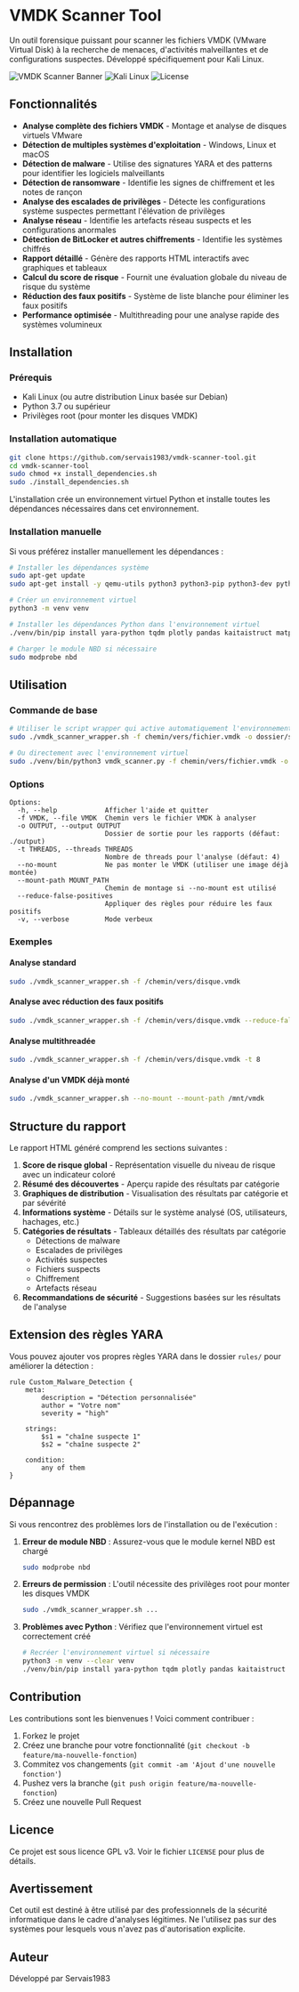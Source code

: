 # VMDK Scanner Tool

Un outil forensique puissant pour scanner les fichiers VMDK (VMware Virtual Disk) à la recherche de menaces, d'activités malveillantes et de configurations suspectes. Développé spécifiquement pour Kali Linux.

![VMDK Scanner Banner](https://img.shields.io/badge/VMDK%20Scanner-v1.0-blue)
![Kali Linux](https://img.shields.io/badge/Kali%20Linux-2023.1-black)
![License](https://img.shields.io/badge/License-GPL%20v3-green)

## Fonctionnalités

- **Analyse complète des fichiers VMDK** - Montage et analyse de disques virtuels VMware
- **Détection de multiples systèmes d'exploitation** - Windows, Linux et macOS
- **Détection de malware** - Utilise des signatures YARA et des patterns pour identifier les logiciels malveillants
- **Détection de ransomware** - Identifie les signes de chiffrement et les notes de rançon
- **Analyse des escalades de privilèges** - Détecte les configurations système suspectes permettant l'élévation de privilèges
- **Analyse réseau** - Identifie les artefacts réseau suspects et les configurations anormales
- **Détection de BitLocker et autres chiffrements** - Identifie les systèmes chiffrés
- **Rapport détaillé** - Génère des rapports HTML interactifs avec graphiques et tableaux
- **Calcul du score de risque** - Fournit une évaluation globale du niveau de risque du système
- **Réduction des faux positifs** - Système de liste blanche pour éliminer les faux positifs
- **Performance optimisée** - Multithreading pour une analyse rapide des systèmes volumineux

## Installation

### Prérequis

- Kali Linux (ou autre distribution Linux basée sur Debian)
- Python 3.7 ou supérieur
- Privilèges root (pour monter les disques VMDK)

### Installation automatique

```bash
git clone https://github.com/servais1983/vmdk-scanner-tool.git
cd vmdk-scanner-tool
sudo chmod +x install_dependencies.sh
sudo ./install_dependencies.sh
```

L'installation crée un environnement virtuel Python et installe toutes les dépendances nécessaires dans cet environnement.

### Installation manuelle

Si vous préférez installer manuellement les dépendances :

```bash
# Installer les dépendances système
sudo apt-get update
sudo apt-get install -y qemu-utils python3 python3-pip python3-dev python3-venv

# Créer un environnement virtuel
python3 -m venv venv

# Installer les dépendances Python dans l'environnement virtuel
./venv/bin/pip install yara-python tqdm plotly pandas kaitaistruct matplotlib

# Charger le module NBD si nécessaire
sudo modprobe nbd
```

## Utilisation

### Commande de base

```bash
# Utiliser le script wrapper qui active automatiquement l'environnement virtuel
sudo ./vmdk_scanner_wrapper.sh -f chemin/vers/fichier.vmdk -o dossier/sortie

# Ou directement avec l'environnement virtuel
sudo ./venv/bin/python3 vmdk_scanner.py -f chemin/vers/fichier.vmdk -o dossier/sortie
```

### Options

```
Options:
  -h, --help            Afficher l'aide et quitter
  -f VMDK, --file VMDK  Chemin vers le fichier VMDK à analyser
  -o OUTPUT, --output OUTPUT
                        Dossier de sortie pour les rapports (défaut: ./output)
  -t THREADS, --threads THREADS
                        Nombre de threads pour l'analyse (défaut: 4)
  --no-mount            Ne pas monter le VMDK (utiliser une image déjà montée)
  --mount-path MOUNT_PATH
                        Chemin de montage si --no-mount est utilisé
  --reduce-false-positives
                        Appliquer des règles pour réduire les faux positifs
  -v, --verbose         Mode verbeux
```

### Exemples

#### Analyse standard
```bash
sudo ./vmdk_scanner_wrapper.sh -f /chemin/vers/disque.vmdk
```

#### Analyse avec réduction des faux positifs
```bash
sudo ./vmdk_scanner_wrapper.sh -f /chemin/vers/disque.vmdk --reduce-false-positives
```

#### Analyse multithreadée
```bash
sudo ./vmdk_scanner_wrapper.sh -f /chemin/vers/disque.vmdk -t 8
```

#### Analyse d'un VMDK déjà monté
```bash
sudo ./vmdk_scanner_wrapper.sh --no-mount --mount-path /mnt/vmdk
```

## Structure du rapport

Le rapport HTML généré comprend les sections suivantes :

1. **Score de risque global** - Représentation visuelle du niveau de risque avec un indicateur coloré
2. **Résumé des découvertes** - Aperçu rapide des résultats par catégorie
3. **Graphiques de distribution** - Visualisation des résultats par catégorie et par sévérité
4. **Informations système** - Détails sur le système analysé (OS, utilisateurs, hachages, etc.)
5. **Catégories de résultats** - Tableaux détaillés des résultats par catégorie
   - Détections de malware
   - Escalades de privilèges
   - Activités suspectes
   - Fichiers suspects
   - Chiffrement
   - Artefacts réseau
6. **Recommandations de sécurité** - Suggestions basées sur les résultats de l'analyse

## Extension des règles YARA

Vous pouvez ajouter vos propres règles YARA dans le dossier `rules/` pour améliorer la détection :

```yara
rule Custom_Malware_Detection {
    meta:
        description = "Détection personnalisée"
        author = "Votre nom"
        severity = "high"
    
    strings:
        $s1 = "chaîne suspecte 1"
        $s2 = "chaîne suspecte 2"
    
    condition:
        any of them
}
```

## Dépannage

Si vous rencontrez des problèmes lors de l'installation ou de l'exécution :

1. **Erreur de module NBD** : Assurez-vous que le module kernel NBD est chargé
   ```bash
   sudo modprobe nbd
   ```

2. **Erreurs de permission** : L'outil nécessite des privilèges root pour monter les disques VMDK
   ```bash
   sudo ./vmdk_scanner_wrapper.sh ...
   ```

3. **Problèmes avec Python** : Vérifiez que l'environnement virtuel est correctement créé
   ```bash
   # Recréer l'environnement virtuel si nécessaire
   python3 -m venv --clear venv
   ./venv/bin/pip install yara-python tqdm plotly pandas kaitaistruct matplotlib
   ```

## Contribution

Les contributions sont les bienvenues ! Voici comment contribuer :

1. Forkez le projet
2. Créez une branche pour votre fonctionnalité (`git checkout -b feature/ma-nouvelle-fonction`)
3. Commitez vos changements (`git commit -am 'Ajout d'une nouvelle fonction'`)
4. Pushez vers la branche (`git push origin feature/ma-nouvelle-fonction`)
5. Créez une nouvelle Pull Request

## Licence

Ce projet est sous licence GPL v3. Voir le fichier `LICENSE` pour plus de détails.

## Avertissement

Cet outil est destiné à être utilisé par des professionnels de la sécurité informatique dans le cadre d'analyses légitimes. Ne l'utilisez pas sur des systèmes pour lesquels vous n'avez pas d'autorisation explicite.

## Auteur

Développé par Servais1983